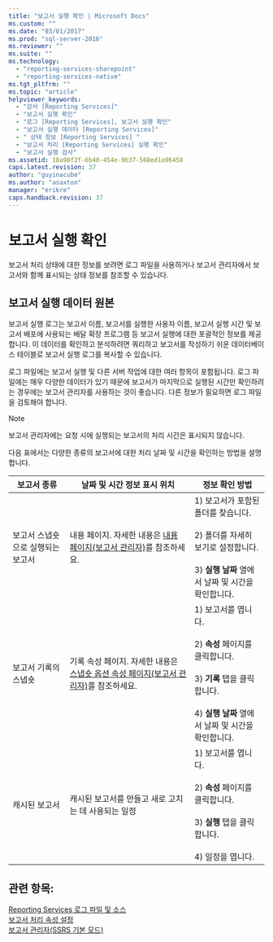 ```yaml
---
title: "보고서 실행 확인 | Microsoft Docs"
ms.custom: ""
ms.date: "03/01/2017"
ms.prod: "sql-server-2016"
ms.reviewer: ""
ms.suite: ""
ms.technology: 
  - "reporting-services-sharepoint"
  - "reporting-services-native"
ms.tgt_pltfrm: ""
ms.topic: "article"
helpviewer_keywords: 
  - "감사 [Reporting Services]"
  - "보고서 실행 확인"
  - "로그 [Reporting Services], 보고서 실행 확인"
  - "보고서 실행 데이터 [Reporting Services]"
  - " 상태 정보 [Reporting Services] "
  - "보고서 처리 [Reporting Services] 실행 확인"
  - "보고서 실행 검사"
ms.assetid: 18a98f2f-6b40-454e-9b37-568ed1a96458
caps.latest.revision: 37
author: "guyinacube"
ms.author: "asaxton"
manager: "erikre"
caps.handback.revision: 37
---
```

# 보고서 실행 확인
  보고서 처리 상태에 대한 정보를 보려면 로그 파일을 사용하거나 보고서 관리자에서 보고서와 함께 표시되는 상태 정보를 참조할 수 있습니다.  
  
## 보고서 실행 데이터 원본  
 보고서 실행 로그는 보고서 이름, 보고서를 실행한 사용자 이름, 보고서 실행 시간 및 보고서 배포에 사용되는 배달 확장 프로그램 등 보고서 실행에 대한 포괄적인 정보를 제공합니다. 이 데이터를 확인하고 분석하려면 쿼리하고 보고서를 작성하기 쉬운 데이터베이스 테이블로 보고서 실행 로그를 복사할 수 있습니다.  
  
 로그 파일에는 보고서 실행 및 다른 서버 작업에 대한 여러 항목이 포함됩니다. 로그 파일에는 매우 다양한 데이터가 있기 때문에 보고서가 마지막으로 실행된 시간만 확인하려는 경우에는 보고서 관리자를 사용하는 것이 좋습니다. 다른 정보가 필요하면 로그 파일을 검토해야 합니다.  
  
> [!NOTE]  
>  보고서 관리자에는 요청 시에 실행되는 보고서의 처리 시간은 표시되지 않습니다.  
  
 다음 표에서는 다양한 종류의 보고서에 대한 처리 날짜 및 시간을 확인하는 방법을 설명합니다.  
  
|보고서 종류|날짜 및 시간 정보 표시 위치|정보 확인 방법|  
|-----------------------------|-----------------------------------------------|-----------------------------------------------|  
|보고서 스냅숏으로 실행되는 보고서|내용 페이지. 자세한 내용은 [내용 페이지&#40;보고서 관리자&#41;](../Topic/Contents%20Page%20\(Report%20Manager\).md)를 참조하세요.|1) 보고서가 포함된 폴더를 찾습니다.<br /><br /> 2) 폴더를 자세히 보기로 설정합니다.<br /><br /> 3) **실행 날짜** 열에서 날짜 및 시간을 확인합니다.|  
|보고서 기록의 스냅숏|기록 속성 페이지. 자세한 내용은 [스냅숏 옵션 속성 페이지&#40;보고서 관리자&#41;](../Topic/Snapshot%20Options%20Properties%20Page%20\(Report%20Manager\).md)를 참조하세요.|1) 보고서를 엽니다.<br /><br /> 2) **속성** 페이지를 클릭합니다.<br /><br /> 3) **기록** 탭을 클릭합니다.<br /><br /> 4) **실행 날짜** 열에서 날짜 및 시간을 확인합니다.|  
|캐시된 보고서|캐시된 보고서를 만들고 새로 고치는 데 사용되는 일정|1) 보고서를 엽니다.<br /><br /> 2) **속성** 페이지를 클릭합니다.<br /><br /> 3) **실행** 탭을 클릭합니다.<br /><br /> 4) 일정을 엽니다.|  
  
## 관련 항목:  
 [Reporting Services 로그 파일 및 소스](../../reporting-services/report-server/reporting-services-log-files-and-sources.md)   
 [보고서 처리 속성 설정](../../reporting-services/report-server/set-report-processing-properties.md)   
 [보고서 관리자&#40;SSRS 기본 모드&#41;](../Topic/Report%20Manager%20%20\(SSRS%20Native%20Mode\).md)  
  
  